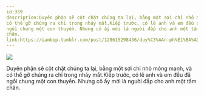 ```yaml
---
id:359
description:Duyên phận sẽ cột chặt chúng ta lại, bằng một sợi chỉ nhỏ mỏng manh, và
có thể gỡ chúng ra chỉ trong nháy mắt.Kiếp trước, có lẽ anh và em đều đã
ngồi chung một con thuyền. Nhưng cô ấy mới là người đắp cho anh một tấm
chăn.
link:https://iambep.tumblr.com/post/128615298436/duy%C3%AAn-ph%E1%BA%ADn-s%E1%BA%BD-c%E1%BB%99t-ch%E1%BA%B7t-ch%C3%BAng-ta-l%E1%BA%A1i-b%E1%BA%B1ng-m%E1%BB%99t-s%E1%BB%A3i
---
```


![](https://64.media.tumblr.com/cde9787b81d0f6310a6da3545430d215/tumblr_nuccj4QwQB1u3a9rjo1_500.png)

Duyên phận sẽ cột chặt chúng ta lại, bằng một sợi chỉ nhỏ mỏng manh, và
có thể gỡ chúng ra chỉ trong nháy mắt.Kiếp trước, có lẽ anh và em đều đã
ngồi chung một con thuyền. Nhưng cô ấy mới là người đắp cho anh một tấm
chăn.